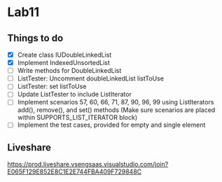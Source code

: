 # Lab11

## Things to do

- [x] Create class IUDoubleLinkedList
- [x] Implement IndexedUnsortedList
- [ ]  Write methods for DoubleLinkedList
- [ ] ListTester: Uncomment doubleLinkedList listToUse
- [ ] ListTester: set listToUse
- [ ] Update ListTester to include ListIterator
- [ ] Implement scenarios 57, 60, 66, 71, 87, 90, 96, 99 using ListIterators add(), remove(), and set() methods (Make sure scenarios are placed within SUPPORTS_LIST_ITERATOR block)
- [ ]  Implement the test cases, provided for empty and single element

## Liveshare

https://prod.liveshare.vsengsaas.visualstudio.com/join?E065F129E852E8C1E2E744FBA409F729848C
